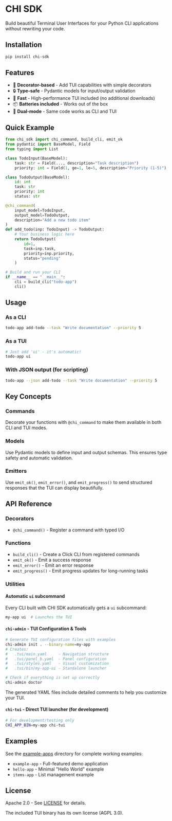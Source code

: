 # CHI SDK

Build beautiful Terminal User Interfaces for your Python CLI applications without rewriting your code.

## Installation

```bash
pip install chi-sdk
```

## Features

- 🎯 **Decorator-based** - Add TUI capabilities with simple decorators
- 🔒 **Type-safe** - Pydantic models for input/output validation
- 🚀 **Fast** - High-performance TUI included (no additional downloads)
- 📦 **Batteries included** - Works out of the box
- 🔄 **Dual-mode** - Same code works as CLI and TUI

## Quick Example

```python
from chi_sdk import chi_command, build_cli, emit_ok
from pydantic import BaseModel, Field
from typing import List

class TodoInput(BaseModel):
    task: str = Field(..., description="Task description")
    priority: int = Field(1, ge=1, le=5, description="Priority (1-5)")

class TodoOutput(BaseModel):
    id: int
    task: str
    priority: int
    status: str

@chi_command(
    input_model=TodoInput,
    output_model=TodoOutput,
    description="Add a new todo item"
)
def add_todo(inp: TodoInput) -> TodoOutput:
    # Your business logic here
    return TodoOutput(
        id=1,
        task=inp.task,
        priority=inp.priority,
        status="pending"
    )

# Build and run your CLI
if __name__ == "__main__":
    cli = build_cli("todo-app")
    cli()
```

## Usage

### As a CLI
```bash
todo-app add-todo --task "Write documentation" --priority 5
```

### As a TUI
```bash
# Just add 'ui' - it's automatic!
todo-app ui
```

### With JSON output (for scripting)
```bash
todo-app --json add-todo --task "Write documentation" --priority 5
```

## Key Concepts

### Commands
Decorate your functions with `@chi_command` to make them available in both CLI and TUI modes.

### Models
Use Pydantic models to define input and output schemas. This ensures type safety and automatic validation.

### Emitters
Use `emit_ok()`, `emit_error()`, and `emit_progress()` to send structured responses that the TUI can display beautifully.

## API Reference

### Decorators

- `@chi_command()` - Register a command with typed I/O

### Functions

- `build_cli()` - Create a Click CLI from registered commands
- `emit_ok()` - Emit a success response
- `emit_error()` - Emit an error response
- `emit_progress()` - Emit progress updates for long-running tasks

### Utilities

#### Automatic `ui` subcommand

Every CLI built with CHI SDK automatically gets a `ui` subcommand:

```bash
my-app ui  # Launches the TUI
```

#### `chi-admin` - TUI Configuration & Tools

```bash
# Generate TUI configuration files with examples
chi-admin init . --binary-name=my-app
# Creates:
#   .tui/main.yaml     - Navigation structure
#   .tui/panel_b.yaml  - Panel configuration
#   .tui/styles.yaml   - Visual customization
#   .tui/bin/my-app-ui - Standalone launcher

# Check if everything is set up correctly
chi-admin doctor
```

The generated YAML files include detailed comments to help you customize your TUI.

#### `chi-tui` - Direct TUI launcher (for development)

```bash
# For development/testing only
CHI_APP_BIN=my-app chi-tui
```

## Examples

See the [example-apps](../example-apps/) directory for complete working examples:

- `example-app` - Full-featured demo application
- `hello-app` - Minimal "Hello World" example
- `items-app` - List management example

## License

Apache 2.0 - See [LICENSE](LICENSE) for details.

The included TUI binary has its own license (AGPL 3.0).